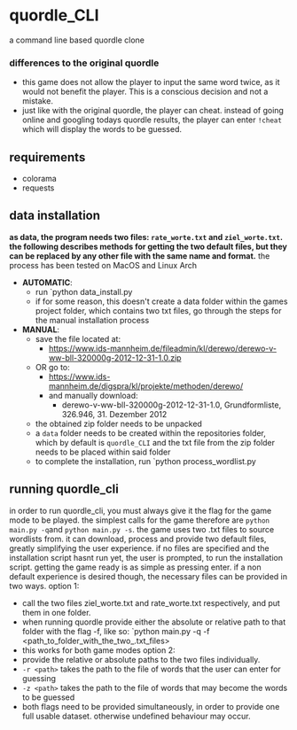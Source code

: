 # quordle_CLI
a command line based quordle clone

### differences to the original quordle
- this game does not allow the player to input the same word twice, as it would not benefit the player. This is a conscious decision and not a mistake.
- just like with the original quordle, the player can cheat. instead of going online and googling todays quordle results, the player can enter ```!cheat``` which will display the words to be guessed.
## requirements
- colorama
- requests
## data installation
**as data, the program needs two files: ```rate_worte.txt``` and ```ziel_worte.txt```. the following describes methods for getting the two default files, but they can be replaced by any other file with the same name and format.**
the process has been tested on MacOS and Linux Arch

- **AUTOMATIC**:
	- run `python data_install.py
	- if for some reason, this doesn't create a data folder within the games project folder, which contains two txt files, go through the steps for the manual installation process
- **MANUAL**: 
	- save the file located at:
		- https://www.ids-mannheim.de/fileadmin/kl/derewo/derewo-v-ww-bll-320000g-2012-12-31-1.0.zip
	- OR go to:
		- https://www.ids-mannheim.de/digspra/kl/projekte/methoden/derewo/
		- and manually download:
			- derewo-v-ww-bll-320000g-2012-12-31-1.0, Grundformliste, 326.946, 31. Dezember 2012
	- the obtained zip folder needs to be unpacked
	- a ```data``` folder needs to be created within the repositories folder, which by default is ```quordle_CLI``` and the txt file from the zip folder needs to be placed within said folder
	- to complete the installation, run `python process_wordlist.py

## running quordle_cli 
in order to run quordle_cli, you must always give it the flag for the game mode to be played. the simplest calls for the game therefore are `python main.py -q`and `python main.py -s`. the game uses two .txt files to source wordlists from. it can download, process and provide two default files, greatly simplifying the user experience. if no files are specified and the installation script hasnt run yet, the user is prompted, to run the installation script. getting the game ready is as simple as pressing enter. 
if a non default experience is desired though, the necessary files can be provided in two ways.
option 1:
- call the two files ziel_worte.txt and rate_worte.txt respectively, and put them in one folder.
- when running quordle provide either the absolute or relative path to that folder with the flag -f, like so: `python main.py -q -f <path_to_folder_with_the_two_.txt_files>
- this works for both game modes
option 2:
- provide the relative or absolute paths to the two files individually.
- `-r <path>` takes the path to the file of words that the user can enter for guessing
- `-z <path>` takes the path to the file of words that may become the words to be guessed
- both flags need to be provided simultaneously, in order to provide one full usable dataset. otherwise undefined behaviour may occur.